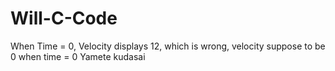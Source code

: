 # Will-C-Code

When Time = 0, Velocity displays 12, which is wrong, velocity suppose to be 0 when time = 0
Yamete kudasai

